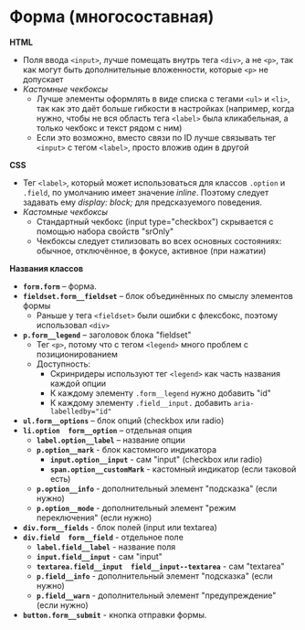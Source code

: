 # Форма (многосоставная)

**HTML**
- Поля ввода `<input>`, лучше помещать внутрь тега `<div>`, а не `<p>`, так как могут быть дополнительные вложенности, которые `<p>` не допускает
- *Кастомные чекбоксы*
  - Лучше элементы оформлять в виде списка с тегами `<ul>` и `<li>`, так как это даёт больше гибкости в настройках (например, когда нужно, чтобы не вся область тега `<label>` была кликабельная, а только чекбокс и текст рядом с ним)
  - Если это возможно, вместо связи по ID лучше связывать тег `<input>` с тегом `<label>`, просто вложив один в другой

**CSS**
- Тег `<label>`, который может использоваться для классов `.option` и `.field`, по умолчанию имеет значение *inline*. Поэтому следует задавать ему *display: block;* для предсказуемого поведения.
- *Кастомные чекбоксы*
  * Стандартный чекбокс (input type="checkbox") скрывается с помощью набора свойств "srOnly"
  * Чекбоксы следует стилизовать во всех основных состояниях: обычное, отключённое, в фокусе, активное (при нажатии)

**Названия классов**
- **`form.form`** – форма.
- **`fieldset.form__fieldset`** – блок объединённых по смыслу элементов формы
  - Раньше у тега `<fieldset>` были ошибки с флексбокс, поэтому использовал `<div>`
- **`p.form__legend`** – заголовок блока "fieldset"
  - Тег `<p>`, потому что с тегом `<legend>` много проблем с позиционированием
  - Доступность:
    - Скринридеры используют тег `<legend>` как часть названия каждой опции
    - К каждому элементу `.form__legend` нужно добавить "id"
    - К каждому элементу `.field__input.` добавить `aria-labelledby="id"`
- **`ul.form__options`** – блок опций (checkbox или radio)
- **`li.option  form__option`** – отдельная опция
  - **`label.option__label`** – название опции
  - **`p.option__mark`** - блок кастомного индикатора
    - **`input.option__input`** - сам "input" (checkbox или radio)
    - **`span.option__customMark`** - кастомный индикатор (если таковой есть)
  - **`p.option__info`** - дополнительный элемент "подсказка" (если нужно)
  - **`p.option__mode`** - дополнительный элемент "режим переключения" (если нужно)
- **`div.form__fields`** - блок полей (input или textarea)
- **`div.field  form__field`** - отдельное поле
  - **`label.field__label`** - название поля
  - **`input.field__input`** - сам "input"
  - **`textarea.field__input  field__input--textarea`** - сам "textarea"
  - **`p.field__info`** - дополнительный элемент "подсказка" (если нужно)
  - **`p.field__warn`** - дополнительный элемент "предупреждение" (если нужно)
- **`button.form__submit`** - кнопка отправки формы.